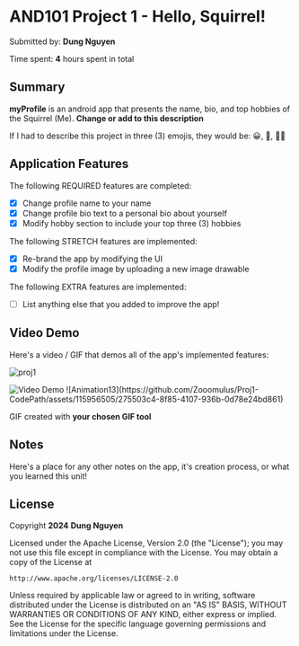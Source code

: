 <!-- (This is a comment) INSTRUCTIONS: Go through this page and fill out any **bolded** entries with their correct values.-->

# AND101 Project 1 - Hello, Squirrel!

Submitted by: **Dung Nguyen**

Time spent: **4** hours spent in total

## Summary

**myProfile** is an android app that presents the name, bio, and top hobbies of the Squirrel (Me).  **Change or add to this description**

If I had to describe this project in three (3) emojis, they would be: 😀, 🧐, 😮‍💨

## Application Features

<!-- (This is a comment) Please be sure to change the [ ] to [x] for any features you completed.  If a feature is not checked [x], you might miss the points for that item! -->

The following REQUIRED features are completed:

- [x] Change profile name to your name
- [x] Change profile bio text to a personal bio about yourself
- [x] Modify hobby section to include your top three (3) hobbies

The following STRETCH features are implemented:

- [x] Re-brand the app by modifying the UI
- [x] Modify the profile image by uploading a new image drawable

The following EXTRA features are implemented:

- [ ] List anything else that you added to improve the app!

## Video Demo

Here's a video / GIF that demos all of the app's implemented features:

![proj1](https://github.com/Zooomulus/Proj1-CodePath/assets/115956505/e491dd6f-4dec-4087-adee-19f212057c82)

<img src='http://i.imgur.com/link/to/your/gif/file.gif' title='Video Demo' width='' alt='Video Demo' />
![Animation13](https://github.com/Zooomulus/Proj1-CodePath/assets/115956505/275503c4-8f85-4107-936b-0d78e24bd861)

GIF created with **your chosen GIF tool**

<!-- Recommended tools:
- [Kap](https://getkap.co/) for macOS
- [ScreenToGif](https://www.screentogif.com/) for Windows
- [peek](https://github.com/phw/peek) for Linux. -->

## Notes

Here's a place for any other notes on the app, it's creation process, or what you learned this unit!

## License

Copyright **2024** **Dung Nguyen**

Licensed under the Apache License, Version 2.0 (the "License");
you may not use this file except in compliance with the License.
You may obtain a copy of the License at

    http://www.apache.org/licenses/LICENSE-2.0

Unless required by applicable law or agreed to in writing, software
distributed under the License is distributed on an "AS IS" BASIS,
WITHOUT WARRANTIES OR CONDITIONS OF ANY KIND, either express or implied.
See the License for the specific language governing permissions and
limitations under the License.
